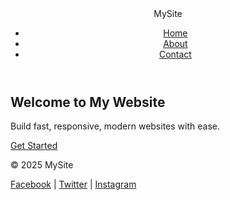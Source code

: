 <!DOCTYPE html>
<html lang="en">
<head>
  <meta charset="UTF-8" />
  <meta name="viewport" content="width=device-width, initial-scale=1.0" />
  <title>Mini Website</title>
  <link rel="stylesheet" href="style.css" />
</head>
<body>
  <header>
    <div class="logo">MySite</div>
    <nav>
      <ul class="nav-links">
        <li><a href="#">Home</a></li>
        <li><a href="#">About</a></li>
        <li><a href="#">Contact</a></li>
      </ul>
    </nav>
  </header>

  <section class="hero">
    <div class="hero-content">
      <h1>Welcome to My Website</h1>
      <p>Build fast, responsive, modern websites with ease.</p>
      <a href="#" class="cta-btn">Get Started</a>
    </div>
  </section>

  <footer>
    <p>&copy; 2025 MySite</p>
    <div class="social-links">
      <a href="#">Facebook</a> |
      <a href="#">Twitter</a> |
      <a href="#">Instagram</a>
    </div>
  </footer>
</body>
</html>
